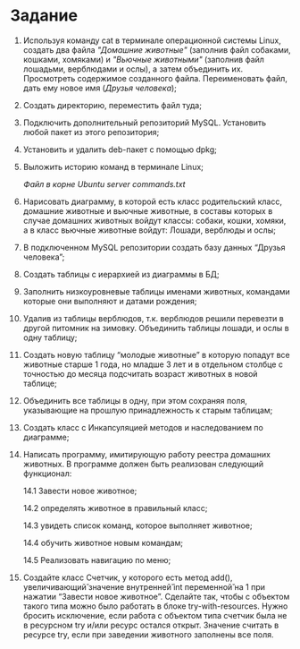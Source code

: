 # Задание
1.  Используя команду cat в терминале операционной системы Linux, создать
два файла *"Домашние животные"* (заполнив файл собаками, кошками,
хомяками) и *"Вьючные животными"* (заполнив файл лошадьми, верблюдами и
ослы), а затем объединить их. Просмотреть содержимое созданного файла.
Переименовать файл, дать ему новое имя (*Друзья человека*);

2. Создать директорию, переместить файл туда;

3. Подключить дополнительный репозиторий MySQL. Установить любой пакет
из этого репозитория;

4. Установить и удалить deb-пакет с помощью dpkg;

5. Выложить историю команд в терминале Linux;

    *Файл в корне Ubuntu server commands.txt*


6. Нарисовать диаграмму, в которой есть класс родительский класс, домашние
животные и вьючные животные, в составы которых в случае домашних
животных войдут классы: собаки, кошки, хомяки, а в класс вьючные животные
войдут: Лошади, верблюды и ослы;


7. В подключенном MySQL репозитории создать базу данных “Друзья
человека”;


8. Создать таблицы с иерархией из диаграммы в БД;


9. Заполнить низкоуровневые таблицы именами животных, командами
которые они выполняют и датами рождения;


10. Удалив из таблицы верблюдов, т.к. верблюдов решили перевезти в другой
питомник на зимовку. Объединить таблицы лошади, и ослы в одну таблицу;


11. Создать новую таблицу “молодые животные” в которую попадут все
животные старше 1 года, но младше 3 лет и в отдельном столбце с точностью
до месяца подсчитать возраст животных в новой таблице;


12. Объединить все таблицы в одну, при этом сохраняя поля, указывающие на
прошлую принадлежность к старым таблицам;


13. Создать класс с Инкапсуляцией методов и наследованием по диаграмме;


14. Написать программу, имитирующую работу реестра домашних животных.
В программе должен быть реализован следующий функционал:

    14.1 Завести новое животное;

    14.2 определять животное в правильный класс;

    14.3 увидеть список команд, которое выполняет животное;

    14.4 обучить животное новым командам;

    14.5 Реализовать навигацию по меню;


15. Создайте класс Счетчик, у которого есть метод add(), увеличивающий̆ значение внутренней̆ int переменной̆ на 1 при нажатии “Завести новое
животное”. Сделайте так, чтобы с объектом такого типа можно было работать в
блоке try-with-resources. Нужно бросить исключение, если работа с объектом
типа счетчик была не в ресурсном try и/или ресурс остался открыт. Значение
считать в ресурсе try, если при заведении животного заполнены все поля.
